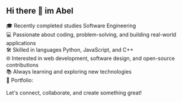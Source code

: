 ## Hi there 👋 im Abel

🎓 Recently completed studies Software Engineering <br/>
💻 Passionate about coding, problem-solving, and building real-world applications<br/>
🛠️ Skilled in languages  Python, JavaScript, and C++ <br/>
🌐 Interested in web development, software design, and open-source contributions<br/>
📚 Always learning and exploring new technologies<br/>
🔗 Portfolio:<br/>
<br/>
Let's connect, collaborate, and create something great!
